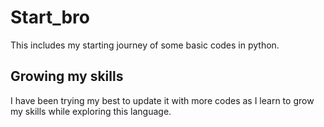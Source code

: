 # Start_bro
 This includes my starting journey of some basic codes in python.
## Growing my skills
 I have been trying my best to update it with more codes as I learn to grow my skills while exploring this language.
